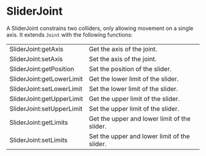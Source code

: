 <!--
category: reference
-->

SliderJoint
===

A SliderJoint constrains two colliders, only allowing movement on a single axis.  It extends `Joint`
with the following functions:

<table>
<tr>
  <td class="pre">SliderJoint:getAxis</td>
  <td>Get the axis of the joint.</td>
</tr>

<tr>
  <td class="pre">SliderJoint:setAxis</td>
  <td>Set the axis of the joint.</td>
</tr>

<tr>
  <td class="pre">SliderJoint:getPosition</td>
  <td>Set the position of the slider.</td>
</tr>

<tr>
  <td class="pre">SliderJoint:getLowerLimit</td>
  <td>Get the lower limit of the slider.</td>
</tr>

<tr>
  <td class="pre">SliderJoint:setLowerLimit</td>
  <td>Set the lower limit of the slider.</td>
</tr>

<tr>
  <td class="pre">SliderJoint:getUpperLimit</td>
  <td>Get the upper limit of the slider.</td>
</tr>

<tr>
  <td class="pre">SliderJoint:setUpperLimit</td>
  <td>Set the upper limit of the slider.</td>
</tr>

<tr>
  <td class="pre">SliderJoint:getLimits</td>
  <td>Get the upper and lower limit of the slider.</td>
</tr>

<tr>
  <td class="pre">SliderJoint:setLimits</td>
  <td>Set the upper and lower limit of the slider.</td>
</tr>
</table>
